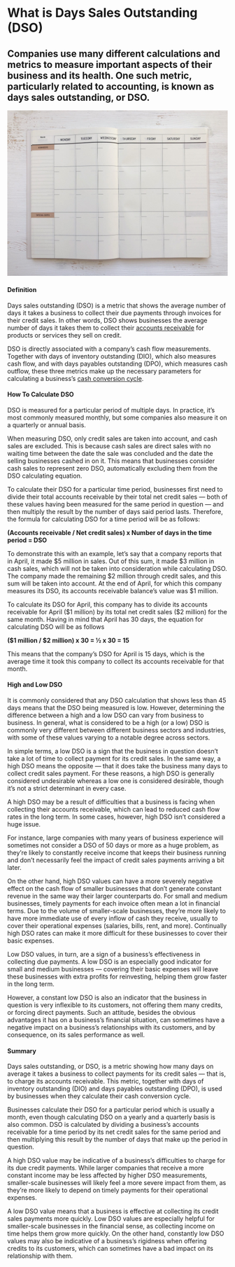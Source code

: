 # What is Days Sales Outstanding (DSO)

## Companies use many different calculations and metrics to measure important aspects of their business and its health. One such metric, particularly related to accounting, is known as days sales outstanding, or DSO.

![day sales outstanding](./img/monthly-planner-plain-calendar-white-neutral-background_t20_kRl0lp.jpeg)

#### Definition

Days sales outstanding (DSO) is a metric that shows the average number of days it takes a business to collect their due payments through invoices for their credit sales. In other words, DSO shows businesses the average number of days it takes them to collect their [accounts receivable](https://rev.team/kb/what-is-accounts-receivable) for products or services they sell on credit.

DSO is directly associated with a company’s cash flow measurements. Together with days of inventory outstanding (DIO), which also measures cash flow, and with days payables outstanding (DPO), which measures cash outflow, these three metrics make up the necessary parameters for calculating a business’s [cash conversion cycle](https://www.thebalancesmb.com/calculate-cash-conversion-cycle-393115).

#### How To Calculate DSO

DSO is measured for a particular period of multiple days. In practice, it’s most commonly measured monthly, but some companies also measure it on a quarterly or annual basis.

When measuring DSO, only credit sales are taken into account, and cash sales are excluded. This is because cash sales are direct sales with no waiting time between the date the sale was concluded and the date the selling businesses cashed in on it. This means that businesses consider cash sales to represent zero DSO, automatically excluding them from the DSO calculating equation.

To calculate their DSO for a particular time period, businesses first need to divide their total accounts receivable by their total net credit sales — both of these values having been measured for the same period in question — and then multiply the result by the number of days said period lasts. Therefore, the formula for calculating DSO for a time period will be as follows:

**(Accounts receivable / Net credit sales) x Number of days in the time period = DSO**

To demonstrate this with an example, let’s say that a company reports that in April, it made \$5 million in sales. Out of this sum, it made \$3 million in cash sales, which will not be taken into consideration while calculating DSO. The company made the remaining \$2 million through credit sales, and this sum will be taken into account. At the end of April, for which this company measures its DSO, its accounts receivable balance’s value was $1 million.

To calculate its DSO for April, this company has to divide its accounts receivable for April (\$1 million) by its total net credit sales ($2 million) for the same month. Having in mind that April has 30 days, the equation for calculating DSO will be as follows

**(\$1 million / $2 million) x 30 = ½ x 30 = 15**

This means that the company’s DSO for April is 15 days, which is the average time it took this company to collect its accounts receivable for that month.

#### High and Low DSO

It is commonly considered that any DSO calculation that shows less than 45 days means that the DSO being measured is low. However, determining the difference between a high and a low DSO can vary from business to business. In general, what is considered to be a high (or a low) DSO is commonly very different between different business sectors and industries, with some of these values varying to a notable degree across sectors.

In simple terms, a low DSO is a sign that the business in question doesn’t take a lot of time to collect payment for its credit sales. In the same way, a high DSO means the opposite — that it does take the business many days to collect credit sales payment. For these reasons, a high DSO is generally considered undesirable whereas a low one is considered desirable, though it’s not a strict determinant in every case.

A high DSO may be a result of difficulties that a business is facing when collecting their accounts receivable, which can lead to reduced cash flow rates in the long term. In some cases, however, high DSO isn’t considered a huge issue.

For instance, large companies with many years of business experience will sometimes not consider a DSO of 50 days or more as a huge problem, as they’re likely to constantly receive income that keeps their business running and don’t necessarily feel the impact of credit sales payments arriving a bit later.

On the other hand, high DSO values can have a more severely negative effect on the cash flow of smaller businesses that don’t generate constant revenue in the same way their larger counterparts do. For small and medium businesses, timely payments for each invoice often mean a lot in financial terms. Due to the volume of smaller-scale businesses, they’re more likely to have more immediate use of every inflow of cash they receive, usually to cover their operational expenses (salaries, bills, rent, and more). Continually high DSO rates can make it more difficult for these businesses to cover their basic expenses.

Low DSO values, in turn, are a sign of a business’s effectiveness in collecting due payments. A low DSO is an especially good indicator for small and medium businesses — covering their basic expenses will leave these businesses with extra profits for reinvesting, helping them grow faster in the long term.

However, a constant low DSO is also an indicator that the business in question is very inflexible to its customers, not offering them many credits, or forcing direct payments. Such an attitude, besides the obvious advantages it has on a business’s financial situation, can sometimes have a negative impact on a business’s relationships with its customers, and by consequence, on its sales performance as well.

#### Summary

Days sales outstanding, or DSO, is a metric showing how many days on average it takes a business to collect payments for its credit sales — that is, to charge its accounts receivable. This metric, together with days of inventory outstanding (DIO) and days payables outstanding (DPO), is used by businesses when they calculate their cash conversion cycle.

Businesses calculate their DSO for a particular period which is usually a month, even though calculating DSO on a yearly and a quarterly basis is also common. DSO is calculated by dividing a business’s accounts receivable for a time period by its net credit sales for the same period and then multiplying this result by the number of days that make up the period in question.

A high DSO value may be indicative of a business’s difficulties to charge for its due credit payments. While larger companies that receive a more constant income may be less affected by higher DSO measurements, smaller-scale businesses will likely feel a more severe impact from them, as they’re more likely to depend on timely payments for their operational expenses.

A low DSO value means that a business is effective at collecting its credit sales payments more quickly. Low DSO values are especially helpful for smaller-scale businesses in the financial sense, as collecting income on time helps them grow more quickly. On the other hand, constantly low DSO values may also be indicative of a business’s rigidness when offering credits to its customers, which can sometimes have a bad impact on its relationship with them.